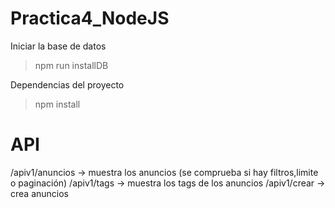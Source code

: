 # Practica4_NodeJS

Iniciar la base de datos

>npm run installDB

Dependencias del proyecto

>npm install

# API
/apiv1/anuncios -> muestra los anuncios (se comprueba si hay filtros,limite o paginación)
/apiv1/tags -> muestra los tags de los anuncios
/apiv1/crear -> crea anuncios
